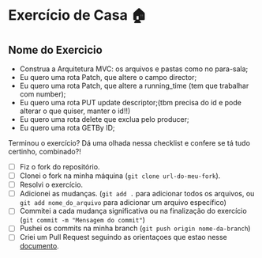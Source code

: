 # Exercício de Casa 🏠

## Nome do Exercicio

- Construa a Arquitetura MVC: os arquivos e pastas como no para-sala;
- Eu quero uma rota Patch, que altere o campo director;
- Eu quero uma rota Patch, que altere a running_time (tem que trabalhar com number);
- Eu quero uma rota PUT update descriptor;(tbm precisa do id e pode alterar o que quiser, manter o id!!)
- Eu quero uma rota delete que exclua pelo producer;
- Eu quero uma rota GETBy ID;

Terminou o exercício? Dá uma olhada nessa checklist e confere se tá tudo certinho, combinado?!

- [ ] Fiz o fork do repositório.
- [ ] Clonei o fork na minha máquina (`git clone url-do-meu-fork`).
- [ ] Resolvi o exercício.
- [ ] Adicionei as mudanças. (`git add .` para adicionar todos os arquivos, ou `git add nome_do_arquivo` para adicionar um arquivo específico)
- [ ] Commitei a cada mudança significativa ou na finalização do exercício (`git commit -m "Mensagem do commit"`)
- [ ] Pushei os commits na minha branch (`git push origin nome-da-branch`)
- [ ] Criei um Pull Request seguindo as orientaçoes que estao nesse [documento](https://github.com/mflilian/repo-example/blob/main/exercicios/para-casa/instrucoes-pull-request.md).
